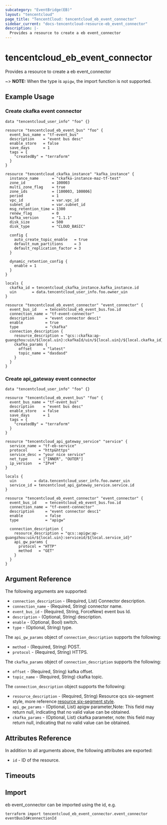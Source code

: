 ```yaml
---
subcategory: "EventBridge(EB)"
layout: "tencentcloud"
page_title: "TencentCloud: tencentcloud_eb_event_connector"
sidebar_current: "docs-tencentcloud-resource-eb_event_connector"
description: |-
  Provides a resource to create a eb event_connector
---
```


# tencentcloud_eb_event_connector

Provides a resource to create a eb event_connector

~> **NOTE:** When the type is `apigw`, the import function is not supported.

## Example Usage

### Create ckafka event connector

```hcl
data "tencentcloud_user_info" "foo" {}

resource "tencentcloud_eb_event_bus" "foo" {
  event_bus_name = "tf-event_bus"
  description    = "event bus desc"
  enable_store   = false
  save_days      = 1
  tags = {
    "createdBy" = "terraform"
  }
}

resource "tencentcloud_ckafka_instance" "kafka_instance" {
  instance_name      = "ckafka-instance-maz-tf-test"
  zone_id            = 100003
  multi_zone_flag    = true
  zone_ids           = [100003, 100006]
  period             = 1
  vpc_id             = var.vpc_id
  subnet_id          = var.subnet_id
  msg_retention_time = 1300
  renew_flag         = 0
  kafka_version      = "1.1.1"
  disk_size          = 500
  disk_type          = "CLOUD_BASIC"

  config {
    auto_create_topic_enable   = true
    default_num_partitions     = 3
    default_replication_factor = 3
  }

  dynamic_retention_config {
    enable = 1
  }
}

locals {
  ckafka_id = tencentcloud_ckafka_instance.kafka_instance.id
  uin       = data.tencentcloud_user_info.foo.owner_uin
}

resource "tencentcloud_eb_event_connector" "event_connector" {
  event_bus_id    = tencentcloud_eb_event_bus.foo.id
  connection_name = "tf-event-connector"
  description     = "event connector desc1"
  enable          = true
  type            = "ckafka"
  connection_description {
    resource_description = "qcs::ckafka:ap-guangzhou:uin/${local.uin}:ckafkaId/uin/${local.uin}/${local.ckafka_id}"
    ckafka_params {
      offset     = "latest"
      topic_name = "dasdasd"
    }
  }
}
```

### Create api_gateway event connector

```hcl
data "tencentcloud_user_info" "foo" {}

resource "tencentcloud_eb_event_bus" "foo" {
  event_bus_name = "tf-event_bus"
  description    = "event bus desc"
  enable_store   = false
  save_days      = 1
  tags = {
    "createdBy" = "terraform"
  }
}

resource "tencentcloud_api_gateway_service" "service" {
  service_name = "tf-eb-service"
  protocol     = "http&https"
  service_desc = "your nice service"
  net_type     = ["INNER", "OUTER"]
  ip_version   = "IPv4"
}

locals {
  uin        = data.tencentcloud_user_info.foo.owner_uin
  service_id = tencentcloud_api_gateway_service.service.id
}

resource "tencentcloud_eb_event_connector" "event_connector" {
  event_bus_id    = tencentcloud_eb_event_bus.foo.id
  connection_name = "tf-event-connector"
  description     = "event connector desc1"
  enable          = false
  type            = "apigw"

  connection_description {
    resource_description = "qcs::apigw:ap-guangzhou:uin/${local.uin}:serviceid/${local.service_id}"
    api_gw_params {
      protocol = "HTTP"
      method   = "GET"
    }
  }
}
```

## Argument Reference

The following arguments are supported:

* `connection_description` - (Required, List) Connector description.
* `connection_name` - (Required, String) connector name.
* `event_bus_id` - (Required, String, ForceNew) event bus Id.
* `description` - (Optional, String) description.
* `enable` - (Optional, Bool) switch.
* `type` - (Optional, String) type.

The `api_gw_params` object of `connection_description` supports the following:

* `method` - (Required, String) POST.
* `protocol` - (Required, String) HTTPS.

The `ckafka_params` object of `connection_description` supports the following:

* `offset` - (Required, String) kafka offset.
* `topic_name` - (Required, String) ckafka  topic.

The `connection_description` object supports the following:

* `resource_description` - (Required, String) Resource qcs six-segment style, more reference [resource six-segment style](https://cloud.tencent.com/document/product/598/10606).
* `api_gw_params` - (Optional, List) apigw parameter,Note: This field may return null, indicating that no valid value can be obtained.
* `ckafka_params` - (Optional, List) ckafka parameter, note: this field may return null, indicating that no valid value can be obtained.

## Attributes Reference

In addition to all arguments above, the following attributes are exported:

* `id` - ID of the resource.



## Timeouts

<no value>


## Import

eb event_connector can be imported using the id, e.g.

```
terraform import tencentcloud_eb_event_connector.event_connector eventBusId#connectionId
```

